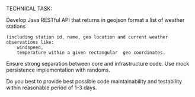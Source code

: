 TECHNICAL TASK:

Develop Java RESTful API that returns in geojson format a list of weather stations 

	(including station id, name, geo location and current weather observations like:
		windspeed, 
		temperature within a given rectangular  geo coordinates. 
	
Ensure strong separation between core and infrastructure code. 
Use mock persistence implementation with randoms. 

Do you best to provide best possible code maintainability and testability within reasonable period of 1-3 days.